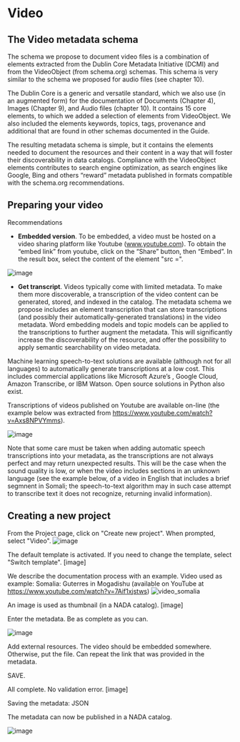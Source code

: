 # Video

## The Video metadata schema

The schema we propose to document video files is a combination of elements extracted from the Dublin Core Metadata Initiative (DCMI) and from the VideoObject (from schema.org) schemas. This schema is very similar to the schema we proposed for audio files (see chapter 10).

The Dublin Core is a generic and versatile standard, which we also use (in an augmented form) for the documentation of Documents (Chapter 4), Images (Chapter 9), and Audio files (chapter 10). It contains 15 core elements, to which we added a selection of elements from VideoObject. We also included the elements keywords, topics, tags, provenance and additional that are found in other schemas documented in the Guide.

The resulting metadata schema is simple, but it contains the elements needed to document the resources and their content in a way that will foster their discoverability in data catalogs. Compliance with the VideoObject elements contributes to search engine optimization, as search engines like Google, Bing and others “reward” metadata published in formats compatible with the schema.org recommendations.

## Preparing your video

Recommendations

- **Embedded version**. To be embedded, a video must be hosted on a video sharing platform like Youtube (www.youtube.com). To obtain the “embed link” from youtube, click on the “Share” button, then “Embed”. In the result box, select the content of the element "src =".

![image](https://user-images.githubusercontent.com/35276300/216690631-1dbd98ff-97e0-4f25-8acf-b7417dc3c6de.png)

- **Get transcript**. Videos typically come with limited metadata. To make them more discoverable, a transcription of the video content can be generated, stored, and indexed in the catalog. The metadata schema we propose includes an element transcription that can store transcriptions (and possibly their automatically-generated translations) in the video metadata. Word embedding models and topic models can be applied to the transcriptions to further augment the metadata. This will significantly increase the discoverability of the resource, and offer the possibility to apply semantic searchability on video metadata.

Machine learning speech-to-text solutions are available (although not for all languages) to automatically generate transcriptions at a low cost. This includes commercial applications like Microsoft Azure’s , Google Cloud, Amazon Transcribe, or IBM Watson. Open source solutions in Python also exist.

Transcriptions of videos published on Youtube are available on-line (the example below was extracted from https://www.youtube.com/watch?v=Axs8NPVYmms).

![image](https://user-images.githubusercontent.com/35276300/216690359-71acc69b-8072-425e-8c18-bda307f49482.png)

Note that some care must be taken when adding automatic speech transcriptions into your metadata, as the transcriptions are not always perfect and may return unexpected results. This will be the case when the sound quality is low, or when the video includes sections in an unknown language (see the example below, of a video in English that includes a brief segmnent in Somali; the speech-to-text algorithm may in such case attempt to transcribe text it does not recognize, returning invalid information).

## Creating a new project

From the Project page, click on "Create new project". When prompted, select "Video".
![image](https://user-images.githubusercontent.com/35276300/216628250-5427e25d-6064-4b27-9c32-ac5edca22f50.png)

The default template is activated. If you need to change the template, select "Switch template".
[image]

We describe the documentation process with an example. 
Video used as example: Somalia: Guterres in Mogadishu (available on YouTube at https://www.youtube.com/watch?v=7Aif1xjstws)
![video_somalia](https://user-images.githubusercontent.com/35276300/216694636-c629b6f1-e775-44cc-a2ad-bdf9386ce317.JPG)

An image is used as thumbnail (in a NADA catalog). 
[image]

Enter the metadata. Be as complete as you can.

![image](https://user-images.githubusercontent.com/35276300/216693842-a80255ff-c67a-4909-983b-f86096695d24.png)

Add external resources. The video should be embedded somewhere. Otherwise, put the file.
Can repeat the link that was provided in the metadata.

SAVE.

All complete. No validation error.
[image]

Saving the metadata:
JSON

The metadata can now be published in a NADA catalog. 

![image](https://user-images.githubusercontent.com/35276300/216690847-08d5c82d-b66c-4e2e-9aef-43cb2b9c4192.png)

